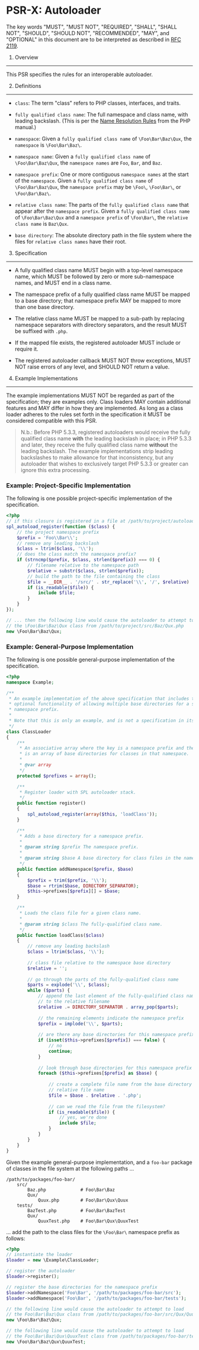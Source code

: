 PSR-X: Autoloader
=================

The key words "MUST", "MUST NOT", "REQUIRED", "SHALL", "SHALL NOT", "SHOULD",
"SHOULD NOT", "RECOMMENDED", "MAY", and "OPTIONAL" in this document are to be
interpreted as described in [RFC 2119](http://tools.ietf.org/html/rfc2119).


1. Overview
-----------

This PSR specifies the rules for an interoperable autoloader.


2. Definitions
--------------

- `class`: The term "class" refers to PHP classes, interfaces, and traits.

- `fully qualified class name`: The full namespace and class name, with
  leading backslash. (This is per the
  [Name Resolution Rules](http://php.net/manual/en/language.namespaces.rules.php)
  from the PHP manual.)

- `namespace`: Given a `fully qualified class name` of `\Foo\Bar\Baz\Qux`, the
  `namespace` is `\Foo\Bar\Baz\`.

- `namespace name`: Given a `fully qualified class name` of
  `\Foo\Bar\Baz\Qux`, the `namespace names` are `Foo`, `Bar`, and `Baz`.

- `namespace prefix`: One or more contiguous `namespace names` at the start of
  the `namespace`. Given a `fully qualified class name` of `\Foo\Bar\Baz\Qux`,
  the `namespace prefix` may be `\Foo\`, `\Foo\Bar\`, or `\Foo\Bar\Baz\`.

- `relative class name`: The parts of the `fully qualified class name` that
  appear after the `namespace prefix`. Given a `fully qualified class name` of
  `\Foo\Bar\Baz\Qux` and a `namespace prefix` of `\Foo\Bar\`, the `relative
  class name` is `Baz\Qux`.

- `base directory`: The absolute directory path in the file system where the
  files for `relative class names` have their root.


3. Specification
----------------

- A fully qualified class name MUST begin with a top-level namespace name,
  which MUST be followed by zero or more sub-namespace names, and MUST end in
  a class name.

- The namespace prefix of a fully qualified class name MUST be mapped to a
  base directory; that namespace prefix MAY be mapped to more than one base
  directory.

- The relative class name MUST be mapped to a sub-path by replacing namespace
  separators with directory separators, and the result MUST be suffixed with
  `.php`.

- If the mapped file exists, the registered autoloader MUST include or require
  it.

- The registered autoloader callback MUST NOT throw exceptions, MUST NOT
  raise errors of any level, and SHOULD NOT return a value.


4. Example Implementations
--------------------------

The example implementations MUST NOT be regarded as part of the specification;
they are examples only. Class loaders MAY contain additional features and MAY
differ in how they are implemented. As long as a class loader adheres to the
rules set forth in the specification it MUST be considered compatible with
this PSR.

> N.b.: Before PHP 5.3.3, registered autoloaders would receive the fully
> qualified class name **with** the leading backslash in place; in PHP 5.3.3
> and later, they receive the fully qualified class name **without** the
> leading backslash. The example implementations strip leading backslashes
> to make allowance for that inconsistency, but any autoloader that wishes to
> exclusively target PHP 5.3.3 or greater can ignore this extra processing.


### Example: Project-Specific Implementation

The following is one possible project-specific implementation of the
specification.

```php
<?php
// if this closure is registered in a file at /path/to/project/autoload.php ...
spl_autoload_register(function ($class) {
    // the project namespace prefix
    $prefix = 'Foo\\Bar\\';
    // remove any leading backslash
    $class = ltrim($class, '\\');
    // does the class match the namespace prefix?
    if (strncmp($prefix, $class, strlen($prefix)) === 0) {
        // filename relative to the namespace path
        $relative = substr($class, strlen($prefix));
        // build the path to the file containing the class
        $file = __DIR__ . '/src/' . str_replace('\\', '/', $relative) . '.php';
        if (is_readable($file)) {
            include $file;
        }
    }
});

// ... then the following line would cause the autoloader to attempt to load
// the \Foo\Bar\Baz\Qux class from /path/to/project/src/Baz/Qux.php
new \Foo\Bar\Baz\Qux;
```


### Example: General-Purpose Implementation

The following is one possible general-purpose implementation of the
specification.

```php
<?php
namespace Example;

/**
 * An example implementation of the above specification that includes the
 * optional functionality of allowing multiple base directories for a single
 * namespace prefix.
 *
 * Note that this is only an example, and is not a specification in itself.
 */
class ClassLoader
{
    /**
     * An associative array where the key is a namespace prefix and the value
     * is an array of base directories for classes in that namespace.
     *
     * @var array
     */
    protected $prefixes = array();

    /**
     * Register loader with SPL autoloader stack.
     */
    public function register()
    {
        spl_autoload_register(array($this, 'loadClass'));
    }

    /**
     * Adds a base directory for a namespace prefix.
     *
     * @param string $prefix The namespace prefix.
     * 
     * @param string $base A base directory for class files in the namespace.
     */
    public function addNamespace($prefix, $base)
    {
        $prefix = trim($prefix, '\\');
        $base = rtrim($base, DIRECTORY_SEPARATOR);
        $this->prefixes[$prefix][] = $base;
    }

    /**
     * Loads the class file for a given class name.
     *
     * @param string $class The fully-qualified class name.
     */
    public function loadClass($class)
    {
        // remove any leading backslash
        $class = ltrim($class, '\\');
        
        // class file relative to the namespace base directory
        $relative = '';
        
        // go through the parts of the fully-qualified class name
        $parts = explode('\\', $class);
        while ($parts) {
            // append the last element of the fully-qualified class name
            // to the relative filename
            $relative .= DIRECTORY_SEPARATOR . array_pop($parts);
            
            // the remaining elements indicate the namespace prefix
            $prefix = implode('\\', $parts);
            
            // are there any base directories for this namespace prefix?
            if (isset($this->prefixes[$prefix]) === false) {
                // no
                continue;
            }
            
            // look through base directories for this namespace prefix
            foreach ($this->prefixes[$prefix] as $base) {
            
                // create a complete file name from the base directory and
                // relative file name
                $file = $base . $relative . '.php';
                
                // can we read the file from the filesystem?
                if (is_readable($file)) {
                    // yes, we're done
                    include $file;
                }
            }
        }
    }
}
```

Given the example general-purpose implementation, and a `foo-bar` package of
classes in the file system at the following paths ...

    /path/to/packages/foo-bar/
        src/
            Baz.php             # Foo\Bar\Baz
            Qux/
                Quux.php        # Foo\Bar\Qux\Quux
        tests/
            BazTest.php         # Foo\Bar\BazTest
            Qux/
                QuuxTest.php    # Foo\Bar\Qux\QuuxTest

... add the path to the class files for the `\Foo\Bar\` namespace prefix
as follows:

```php
<?php
// instantiate the loader
$loader = new \Example\ClassLoader;

// register the autoloader
$loader->register();

// register the base directories for the namespace prefix
$loader->addNamespace('Foo\Bar', '/path/to/packages/foo-bar/src');
$loader->addNamespace('Foo\Bar', '/path/to/packages/foo-bar/tests');

// the following line would cause the autoloader to attempt to load
// the Foo\Bar\Baz\Qux class from /path/to/packages/foo-bar/src/Qux/Quux.php
new \Foo\Bar\Baz\Qux;

// the following line would cause the autoloader to attempt to load
// the Foo\Bar\Baz\Qux\QuuxTest class from /path/to/packages/foo-bar/tests/Qux/QuuxTest.php
new \Foo\Bar\Baz\Qux\QuuxTest;
```
